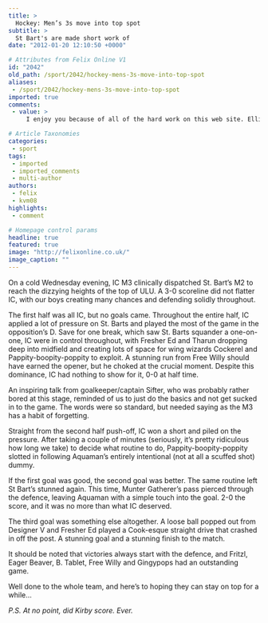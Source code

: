 ```yaml
---
title: >
  Hockey: Men’s 3s move into top spot
subtitle: >
  St Bart's are made short work of
date: "2012-01-20 12:10:50 +0000"

# Attributes from Felix Online V1
id: "2042"
old_path: /sport/2042/hockey-mens-3s-move-into-top-spot
aliases:
 - /sport/2042/hockey-mens-3s-move-into-top-spot
imported: true
comments:
 - value: >
     I enjoy you because of all of the hard work on this web site. Ellie takes pluesare in setting aside time for investigations and it is easy to understand why. We all know all of the lively means you render good techniques by means of your web site and as well as inspire participation from some others on this topic so our own princess is actually becoming educated so much. Have fun with the rest of the year. You have been performing a stunning job.,Gutted to hear about your delay. I really feel for <a href="http://krloqxkyb.com">yoluesrf</a> and won't be able to consider how frustrating it needs to be. I do think it might be great for getting occurring one other two legs of your triathalon. I am aware it'll mean it really is challenging to get in shape for that swim once the time will come but there are probably number of nations around the world additional suited to weightgain than The usa.br /Best of luck in any case.

# Article Taxonomies
categories:
 - sport
tags:
 - imported
 - imported_comments
 - multi-author
authors:
 - felix
 - kvm08
highlights:
 - comment

# Homepage control params
headline: true
featured: true
image: "http://felixonline.co.uk/"
image_caption: ""
---
```


On a cold Wednesday evening, IC M3 clinically dispatched St. Bart’s M2 to reach the dizzying heights of the top of ULU. A 3-0 scoreline did not flatter IC, with our boys creating many chances and defending solidly throughout.

The first half was all IC, but no goals came. Throughout the entire half, IC applied a lot of pressure on St. Barts and played the most of the game in the opposition’s D. Save for one break, which saw St. Barts squander a one-on-one, IC were in control throughout, with Fresher Ed and Tharun dropping deep into midfield and creating lots of space for wing wizards Cockerel and Pappity-boopity-poppity to exploit. A stunning run from Free Willy should have earned the opener, but he choked at the crucial moment. Despite this dominance, IC had nothing to show for it, 0-0 at half time.

An inspiring talk from goalkeeper/captain Sifter, who was probably rather bored at this stage, reminded of us to just do the basics and not get sucked in to the game. The words were so standard, but needed saying as the M3 has a habit of forgetting.

Straight from the second half push-off, IC won a short and piled on the pressure. After taking a couple of minutes (seriously, it’s pretty ridiculous how long we take) to decide what routine to do, Pappity-boopity-poppity slotted in following Aquaman’s entirely intentional (not at all a scuffed shot) dummy.

If the first goal was good, the second goal was better. The same routine left St Bart’s stunned again. This time, Munter Gatherer’s pass pierced through the defence, leaving Aquaman with a simple touch into the goal. 2-0 the score, and it was no more than what IC deserved.

The third goal was something else altogether. A loose ball popped out from Designer V and Fresher Ed played a Cook-esque straight drive that crashed in off the post. A stunning goal and a stunning finish to the match.

It should be noted that victories always start with the defence, and Fritzl, Eager Beaver, B. Tablet, Free Willy and Gingypops had an outstanding game.

Well done to the whole team, and here’s to hoping they can stay on top for a while...

_P.S. At no point, did Kirby score. Ever._
